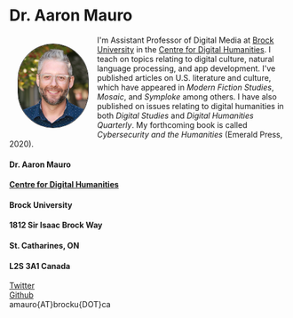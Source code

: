 # Dr. Aaron Mauro
<img src="portrait.jpg" style="border: 1px solid;border-radius: 180px;float:left;width:25%;margin:3%">

<div style="margin-top:3%;margin-bottom:3%;">
  I'm Assistant Professor of Digital Media at <a href="https://brocku.ca/">Brock University</a> in the <a href="https://brocku.ca/humanities/digital-humanities/">Centre for Digital Humanities</a>. I teach on topics relating to digital culture, natural language processing, and app development. I've published articles on U.S. literature and culture, which have appeared in <i>Modern Fiction Studies</i>, <i>Mosaic</i>, and <i>Symploke</i> among others. I have also published on issues relating to digital humanities in both <i>Digital Studies</i> and <i>Digital Humanities Quarterly</i>. My forthcoming book is called <i>Cybersecurity and the Humanities</i> (Emerald Press, 2020).
</div>

#### Dr. Aaron Mauro
#### [Centre for Digital Humanities](https://brocku.ca/humanities/digital-humanities/)
#### Brock University
#### 1812 Sir Isaac Brock Way
#### St. Catharines, ON
#### L2S 3A1 Canada

[Twitter](https://www.twitter.com/onthename)
<br>
[Github](https://www.github.com/aaronmauro)
<br>
amauro{AT}brocku{DOT}ca
